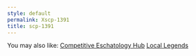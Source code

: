 ```yaml
---
style: default
permalink: Xscp-1391
title: scp-1391
---
```

You may also like:
[Competitive Eschatology Hub](http://scp-wiki.net/competitive-eschatology-hub)
[Local Legends](http://scp-wiki.net/local-legends)